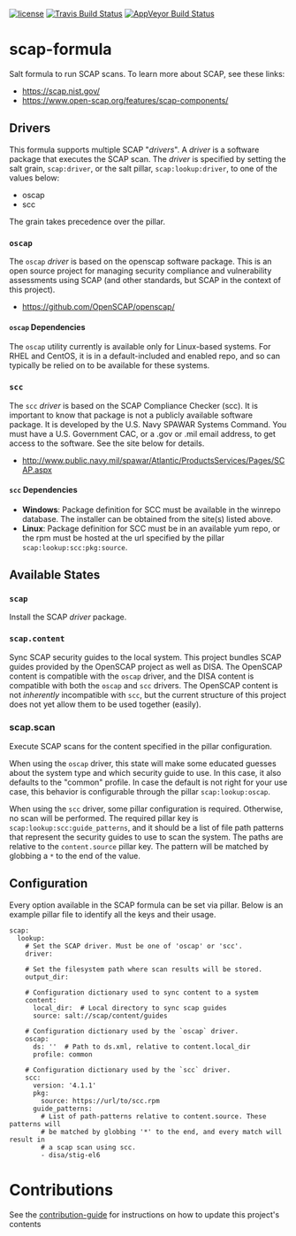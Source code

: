 [![license](https://img.shields.io/github/license/MetroStar/scap-formula.svg)](./LICENSE)
[![Travis Build Status](https://travis-ci.org/MetroStar/scap-formula.svg?branch=master)](https://travis-ci.org/MetroStar/scap-formula)
[![AppVeyor Build Status](https://ci.appveyor.com/api/projects/status/github/MetroStar/scap-formula?branch=master&svg=true)](https://ci.appveyor.com/project/MetroStar/scap-formula)

# scap-formula
Salt formula to run SCAP scans. To learn more about SCAP, see these links:

-   <https://scap.nist.gov/>
-   <https://www.open-scap.org/features/scap-components/>

## Drivers

This formula supports multiple SCAP "*drivers*". A *driver* is a software
package that executes the SCAP scan. The *driver* is specified by setting the
salt grain, `scap:driver`, or the salt pillar, `scap:lookup:driver`, to one of the
values below:

-   oscap
-   scc

The grain takes precedence over the pillar.

### `oscap`

The `oscap` *driver* is based on the openscap software package. This is an open
source project for managing security compliance and vulnerability assessments
using SCAP (and other standards, but SCAP in the context of this project).

-   <https://github.com/OpenSCAP/openscap/>

#### `oscap` Dependencies

The `oscap` utility currently is available only for Linux-based systems. For
RHEL and CentOS, it is in a default-included and enabled repo, and so can
typically be relied on to be available for these systems.

### `scc`

The `scc` *driver* is based on the SCAP Compliance Checker (scc). It is
important to know that package is not a publicly available software package. It
is developed by the U.S. Navy SPAWAR Systems Command. You must have a U.S.
Government CAC, or a .gov or .mil email address, to get access to the software.
See the site below for details.

-   <http://www.public.navy.mil/spawar/Atlantic/ProductsServices/Pages/SCAP.aspx>

#### `scc` Dependencies

-   **Windows**: Package definition for SCC must be available in the winrepo
database. The installer can be obtained from the site(s) listed above.
-   **Linux**: Package definition for SCC must be in an available yum repo, or
the rpm must be hosted at the url specified by the pillar
`scap:lookup:scc:pkg:source`.

## Available States

### `scap`

Install the SCAP *driver* package.

### `scap.content`

Sync SCAP security guides to the local system. This project bundles SCAP guides
provided by the OpenSCAP project as well as DISA. The OpenSCAP content is
compatible with the `oscap` driver, and the DISA content is compatible with
both the `oscap` and `scc` drivers. The OpenSCAP content is not *inherently*
incompatible with `scc`, but the current structure of this project does not
yet allow them to be used together (easily).

### scap.scan

Execute SCAP scans for the content specified in the pillar configuration.

When using the `oscap` driver, this state will make some educated guesses about
the system type and which security guide to use. In this case, it also defaults
to the "common" profile. In case the default is not right for your use case,
this behavior is configurable through the pillar `scap:lookup:oscap`.

When using the `scc` driver, some pillar configuration is required. Otherwise,
no scan will be performed. The required pillar key is
`scap:lookup:scc:guide_patterns`, and it should be a list of file path patterns
that represent the security guides to use to scan the system. The paths are
relative to the `content.source` pillar key. The pattern will be matched by
globbing a `*` to the end of the value.

## Configuration
Every option available in the SCAP formula can be set via pillar. Below is an
example pillar file to identify all the keys and their usage.

```
scap:
  lookup:
    # Set the SCAP driver. Must be one of 'oscap' or 'scc'.
    driver:

    # Set the filesystem path where scan results will be stored.
    output_dir:

    # Configuration dictionary used to sync content to a system
    content:
      local_dir:  # Local directory to sync scap guides
      source: salt://scap/content/guides

    # Configuration dictionary used by the `oscap` driver.
    oscap:
      ds: ''  # Path to ds.xml, relative to content.local_dir
      profile: common

    # Configuration dictionary used by the `scc` driver.
    scc:
      version: '4.1.1'
      pkg:
        source: https://url/to/scc.rpm
      guide_patterns:
        # List of path-patterns relative to content.source. These patterns will
        # be matched by globbing '*' to the end, and every match will result in
        # a scap scan using scc.
        - disa/stig-el6
```

# Contributions

See the [contribution-guide](docs/CONTRIBUTING.md) for instructions on how to update this project's contents
